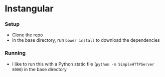 Instangular
===========

### Setup
* Clone the repo
* In the base directory, run `bower install` to download the dependencies

### Running
* I like to run this with a Python static file (`python -m SimpleHTTPServer 8000`) in the base directory
